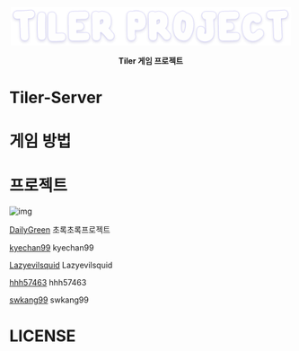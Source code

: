 <p align="center">
    <img src="/tiler_project.png" width=500/>
</p>
<p align="center">
    <strong>Tiler 게임 프로젝트</strong>
</p>

# Tiler-Server
[]()


# 게임 방법


# 프로젝트
![img](https://avatars0.githubusercontent.com/u/40048911?s=200&v=4)

[DailyGreen](https://github.com/DailyGreen) 초록초록프로젝트

[kyechan99](https://github.com/kyechan99/Tiler-Client) kyechan99

[Lazyevilsquid](https://github.com/Lazyevilsquid/Tiler-Client) Lazyevilsquid

[hhh57463](https://github.com/hhh57463/Tiler-Client) hhh57463

[swkang99](https://github.com/swkang99/Tiler-Client) swkang99

# LICENSE
